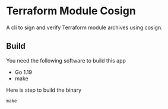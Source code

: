 # Terraform Module Cosign

A cli to sign and verify Terraform module archives using cosign.

## Build

You need the following software to build this app
- Go 1.19
- make

Here is step to build the binary
```
make
```
